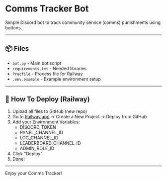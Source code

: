 # Comms Tracker Bot

Simple Discord bot to track community service (comms) punishments using buttons.

---

## 📦 Files
- `bot.py` - Main bot script
- `requirements.txt` - Needed libraries
- `Procfile` - Process file for Railway
- `.env.example` - Example environment setup

---

## 🚀 How To Deploy (Railway)

1. Upload all files to GitHub (new repo)
2. Go to [Railway.app](https://railway.app) → Create a New Project → Deploy from GitHub
3. Add your Environment Variables:
   - DISCORD_TOKEN
   - PANEL_CHANNEL_ID
   - LOG_CHANNEL_ID
   - LEADERBOARD_CHANNEL_ID
   - ADMIN_ROLE_ID
4. Click "Deploy"
5. Done!

---

Enjoy your Comms Tracker!
